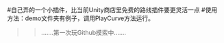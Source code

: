 #自己弄的一个小插件，比当前Unity商店里免费的路线插件要更灵活一点
#使用方法：demo文件夹有例子，调用PlayCurve方法运行。
>>.......第一次玩Github摸索中.......
